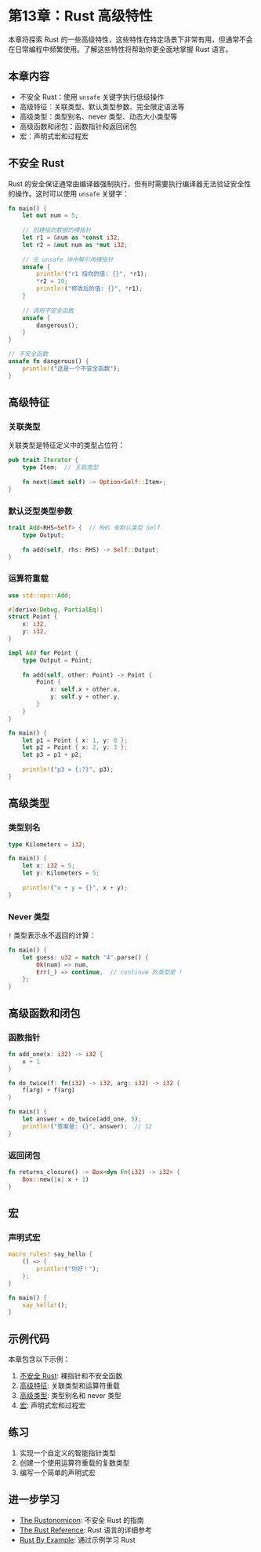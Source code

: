# 第13章：Rust 高级特性

本章将探索 Rust 的一些高级特性，这些特性在特定场景下非常有用，但通常不会在日常编程中频繁使用。了解这些特性将帮助你更全面地掌握 Rust 语言。

## 本章内容

- 不安全 Rust：使用 `unsafe` 关键字执行低级操作
- 高级特征：关联类型、默认类型参数、完全限定语法等
- 高级类型：类型别名、never 类型、动态大小类型等
- 高级函数和闭包：函数指针和返回闭包
- 宏：声明式宏和过程宏

## 不安全 Rust

Rust 的安全保证通常由编译器强制执行，但有时需要执行编译器无法验证安全性的操作。这时可以使用 `unsafe` 关键字：

```rust
fn main() {
    let mut num = 5;
    
    // 创建指向数据的裸指针
    let r1 = &num as *const i32;
    let r2 = &mut num as *mut i32;
    
    // 在 unsafe 块中解引用裸指针
    unsafe {
        println!("r1 指向的值: {}", *r1);
        *r2 = 10;
        println!("修改后的值: {}", *r1);
    }
    
    // 调用不安全函数
    unsafe {
        dangerous();
    }
}

// 不安全函数
unsafe fn dangerous() {
    println!("这是一个不安全函数");
}
```

## 高级特征

### 关联类型

关联类型是特征定义中的类型占位符：

```rust
pub trait Iterator {
    type Item;  // 关联类型
    
    fn next(&mut self) -> Option<Self::Item>;
}
```

### 默认泛型类型参数

```rust
trait Add<RHS=Self> {  // RHS 有默认类型 Self
    type Output;
    
    fn add(self, rhs: RHS) -> Self::Output;
}
```

### 运算符重载

```rust
use std::ops::Add;

#[derive(Debug, PartialEq)]
struct Point {
    x: i32,
    y: i32,
}

impl Add for Point {
    type Output = Point;
    
    fn add(self, other: Point) -> Point {
        Point {
            x: self.x + other.x,
            y: self.y + other.y,
        }
    }
}

fn main() {
    let p1 = Point { x: 1, y: 0 };
    let p2 = Point { x: 2, y: 3 };
    let p3 = p1 + p2;
    
    println!("p3 = {:?}", p3);
}
```

## 高级类型

### 类型别名

```rust
type Kilometers = i32;

fn main() {
    let x: i32 = 5;
    let y: Kilometers = 5;
    
    println!("x + y = {}", x + y);
}
```

### Never 类型

`!` 类型表示永不返回的计算：

```rust
fn main() {
    let guess: u32 = match "4".parse() {
        Ok(num) => num,
        Err(_) => continue,  // continue 的类型是 !
    };
}
```

## 高级函数和闭包

### 函数指针

```rust
fn add_one(x: i32) -> i32 {
    x + 1
}

fn do_twice(f: fn(i32) -> i32, arg: i32) -> i32 {
    f(arg) + f(arg)
}

fn main() {
    let answer = do_twice(add_one, 5);
    println!("答案是: {}", answer);  // 12
}
```

### 返回闭包

```rust
fn returns_closure() -> Box<dyn Fn(i32) -> i32> {
    Box::new(|x| x + 1)
}
```

## 宏

### 声明式宏

```rust
macro_rules! say_hello {
    () => {
        println!("你好！");
    };
}

fn main() {
    say_hello!();
}
```

## 示例代码

本章包含以下示例：

1. [不安全 Rust](./examples/unsafe_rust/): 裸指针和不安全函数
2. [高级特征](./examples/advanced_traits/): 关联类型和运算符重载
3. [高级类型](./examples/advanced_types/): 类型别名和 never 类型
4. [宏](./examples/macros/): 声明式宏和过程宏

## 练习

1. 实现一个自定义的智能指针类型
2. 创建一个使用运算符重载的复数类型
3. 编写一个简单的声明式宏

## 进一步学习

- [The Rustonomicon](https://doc.rust-lang.org/nomicon/): 不安全 Rust 的指南
- [The Rust Reference](https://doc.rust-lang.org/reference/): Rust 语言的详细参考
- [Rust By Example](https://doc.rust-lang.org/rust-by-example/): 通过示例学习 Rust